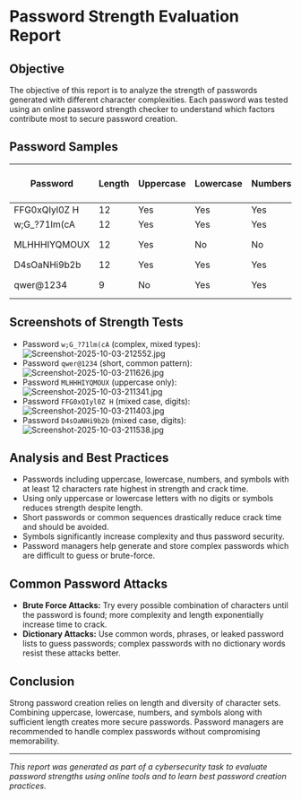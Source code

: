 # Password Strength Evaluation Report

## Objective
The objective of this report is to analyze the strength of passwords generated with different character complexities. Each password was tested using an online password strength checker to understand which factors contribute most to secure password creation.

## Password Samples

| Password              | Length | Uppercase | Lowercase | Numbers | Symbols | Strength Rating | Estimated Crack Time |
|-----------------------|--------|-----------|-----------|---------|---------|-----------------|----------------------|
| FFG0xQIyl0Z H         | 12     | Yes       | Yes       | Yes     | No      | Strong          | 3 years              |
| w;G_?71lm(cA          | 12     | Yes       | Yes       | Yes     | Yes     | Strong          | 3 years              |
| MLHHHIYQMOUX          | 12     | Yes       | No        | No      | No      | Strong          | 11 months            |
| D4sOaNHi9b2b          | 12     | Yes       | Yes       | Yes     | No      | Strong          | 3 years              |
| qwer@1234             | 9      | No        | Yes       | Yes     | Yes     | Weak            | 17 minutes           |

## Screenshots of Strength Tests
- Password `w;G_?71lm(cA` (complex, mixed types): ![Screenshot-2025-10-03-212552.jpg](screenshots/Screenshot-2025-10-03-212552.jpg)
- Password `qwer@1234` (short, common pattern): ![Screenshot-2025-10-03-211626.jpg](screenshots/Screenshot-2025-10-03-211626.jpg)
- Password `MLHHHIYQMOUX` (uppercase only): ![Screenshot-2025-10-03-211341.jpg](screenshots/Screenshot-2025-10-03-211341.jpg)
- Password `FFG0xQIyl0Z H` (mixed case, digits): ![Screenshot-2025-10-03-211403.jpg](screenshots/Screenshot-2025-10-03-211403.jpg)
- Password `D4sOaNHi9b2b` (mixed case, digits): ![Screenshot-2025-10-03-211538.jpg](screenshots/Screenshot-2025-10-03-211538.jpg)

## Analysis and Best Practices

- Passwords including uppercase, lowercase, numbers, and symbols with at least 12 characters rate highest in strength and crack time.
- Using only uppercase or lowercase letters with no digits or symbols reduces strength despite length.
- Short passwords or common sequences drastically reduce crack time and should be avoided.
- Symbols significantly increase complexity and thus password security.
- Password managers help generate and store complex passwords which are difficult to guess or brute-force.

## Common Password Attacks

- **Brute Force Attacks:** Try every possible combination of characters until the password is found; more complexity and length exponentially increase time to crack.
- **Dictionary Attacks:** Use common words, phrases, or leaked password lists to guess passwords; complex passwords with no dictionary words resist these attacks better.

## Conclusion

Strong password creation relies on length and diversity of character sets. Combining uppercase, lowercase, numbers, and symbols along with sufficient length creates more secure passwords. Password managers are recommended to handle complex passwords without compromising memorability.

---

*This report was generated as part of a cybersecurity task to evaluate password strengths using online tools and to learn best password creation practices.*
